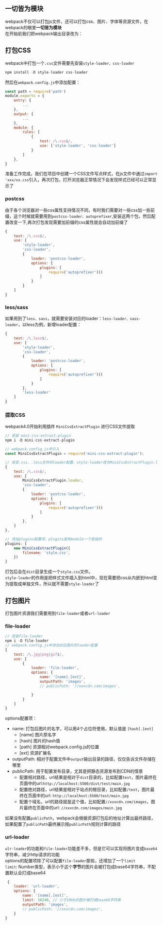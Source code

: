 ## 一切皆为模块
webpack不仅可以打包js文件，还可以打包css、图片、字体等资源文件，在webpack的眼里**一切皆为模块**  
在开始前我们把webpack输出目录改为：

## 打包CSS
webpack中打包一个`.css`文件需要先安装`style-loader、css-loader`
```js
npm install -D style-loader css-loader
```
然后在`webpack.config.js`中添加配置：
```js
const path = require('path')
module.exports = {
    entry: {
        ...
    },
    output: {
        ...
    },
    module: {
        rules: [
            {
                test: /\.css$/,
                use: ['style-loader', 'css-loader']
            }
        ]
    },
}
```
准备工作完成，我们在项目中创建一个CSS文件写点样式，在js文件中通过`import 'xxx/xx.css`引入，再次打包，打开浏览器正常情况下会发现样式已经可以正常显示了
### postcss
由于各个浏览器对一些css属性支持情况不同，有时我们需要对一些css加一些前缀，这个时候就需要用到`postcss-loader、autoprefixer`,安装这两个包，然后配置改变一下,再次打包发现需要加前缀的css属性就会自动加前缀了
```js
{
    test: /\.css$/,
    use: [
        'style-loader',
        'css-loader',
        {
            loader: 'postcss-loader',
            options: {
                plugins: [
                    require('autoprefixer')()
                ]
            }
        }
    ]
}
```
### less/sass
如果用到了`less、sass`，就需要安装对应的loader：`less-loader、sass-loader`，以less为例，新增loader配置：  
```js
{
    test: /\.less$/,
    use: [
        'style-loader',
        'css-loader',
        {
            loader: 'postcss-loader',
            options: {
                plugins: [
                    require('autoprefixer')()
                ]
            }
        },
        'less-loader'
    ]
}
```
### 提取CSS
webpack4.0开始利用插件 `MiniCssExtractPlugin` 进行CSS文件提取
```js
// 安装 mini-css-extract-plugin
npm i -D mini-css-extract-plugin

// webpack.config.js中引入
const MiniCssExtractPlugin = require('mini-css-extract-plugin');

// 改变.css、.less文件的loader配置，style-loader改为MiniCssExtractPlugin.loader
{
    test: /\.css$/,
    use: [
        MiniCssExtractPlugin.loader,
        'css-loader',
        {
            loader: 'postcss-loader',
            options: {
                plugins: [
                    require('autoprefixer')()
                ]
            }
        },
    ]
},

// 添加plugins配置项，plugins是和module一个层级的
plugins: [
    new MiniCssExtractPlugin({
        filename: 'style.css',
    })
]
```
打包后会在`dist`目录生成一个`style.css`文件。  
`style-loader`的作用是把样式文件插入到html中，现在需要把css从内嵌到html变为提取成单独文件，所以就不需要`style-loader`了

## 打包图片
打包图片资源我们需要用到`file-loader`或者`url-loader`
### file-loader
```js
// 安装file-loader
npm i -D file-loader
// webpack.config.js中添加对应图片的loader配置
{
    test: /\.jpg|png|gif$/,
    use: [
        {
            loader: 'file-loader',
            options: {
                name: '[name].[ext]',
                outputPath: 'images',
                // publicPath: '//xxxcdn.com/images',

            }
        }
    ]
}
```
options配置项：
- name: 打包后图片的名字，可以用4个占位符使用，默认值是 `[hash].[ext]`
  - [name] 图片原名字
  - [hash] 图片的hash值
  - [path] 资源相对webpack.config.js的位置
  - [ext] 资源扩展名
- outputPath: 相对于配置文件中`output`输出目录的路径，仅仅告诉文件存储在哪里
- publicPath: 用于配置发布目录，尤其是把静态资源发布到CDN的情景
  - 配置相对路径，url结果是相对于`dist`目录的，比如配置`test`，图片最终在页面中的url:`http://localhost:5500/dist/test/main.jpg`
  - 配置绝对路径，url结果是相对于站点的根目录，比如配置`/test`，图片最终在页面中的url: `http://localhost:5500/test/main.jpg`
  - 配置个域名，url的路径就是这个值，比如配置`//xxxcdn.com/images`，图片最终在页面中的url: `//xxxcdn.com/images/main.jpg`

如果没有配置`publicPath`，webpack会根据资源打包后的地址计算出最终路径，如果配置了`publicPath`最终展示按`publicPath`规则计算的路径

### url-loader
`ulr-loader`的功能和`file-loader`功能差不多，但是它可以实现将图片变成`base64`字符串，减少http请求的功能  
options的配置项除了可以配置`file-loader`那些，还增加了一个`limit`  
`limit`: Number类型，表示小于这个**字节**的图片会被打包成base64字符串，不配置默认会打成base64
```js
 {
    loader: 'url-loader',
    options: {
        name: '[name].[ext]',
        limit: 10240, // 小于10kb的图片被打成base64字符串
        outputPath: 'images',
        // publicPath: '//xxxcdn.com/images',
    }
}
```
